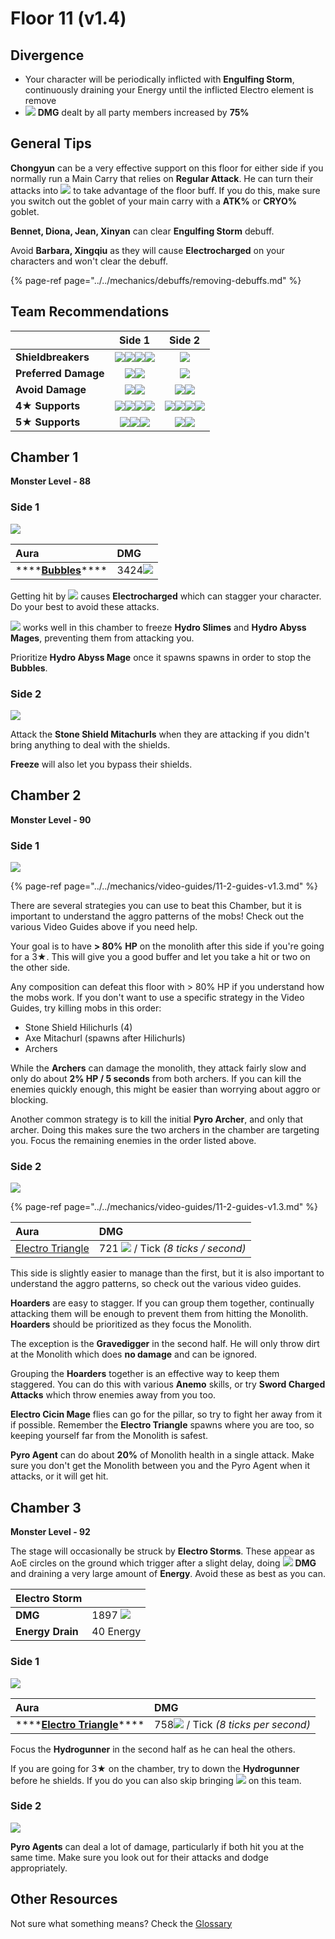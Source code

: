 # Floor 11 \(v1.4\)

## Divergence

* Your character will be periodically inflicted with **Engulfing Storm**, continuously draining your Energy until the inflicted Electro element is remove
* ![](../../.gitbook/assets/cryo_small.png) **DMG** dealt by all party members increased by **75%**

## General Tips

**Chongyun** can be a very effective support on this floor for either side if you normally run a Main Carry that relies on **Regular Attack**. He can turn their attacks into ![](../../.gitbook/assets/cryo_small.png) to take advantage of the floor buff. If you do this, make sure you switch out the goblet of your main carry with a **ATK%** or **CRYO%** goblet.

**Bennet, Diona, Jean, Xinyan** can clear **Engulfing Storm** debuff.

Avoid **Barbara, Xingqiu** as they will cause **Electrocharged** on your characters and won't clear the debuff.

{% page-ref page="../../mechanics/debuffs/removing-debuffs.md" %}

## Team Recommendations

|  | Side 1 | Side 2 |
| :--- | :---: | :---: |
| **Shieldbreakers** | ![](../../.gitbook/assets/pyro_small.png)![](../../.gitbook/assets/cryo_small.png)![](../../.gitbook/assets/electro_small.png)![](../../.gitbook/assets/geo_small.png) | ![](../../.gitbook/assets/geo_small.png) |
| **Preferred Damage** | ![](../../.gitbook/assets/pyro_small.png)![](../../.gitbook/assets/cryo_small.png) | ![](../../.gitbook/assets/physical_small.png) |
| **Avoid Damage** | ![](../../.gitbook/assets/hydro_small.png)![](../../.gitbook/assets/electro_small.png) | ![](../../.gitbook/assets/pyro_small.png)![](../../.gitbook/assets/electro_small.png) |
| **4**★ **Supports** | ![](../../.gitbook/assets/ui_avataricon_bennett.png)![](../../.gitbook/assets/ui_avataricon_chongyun.png)![](../../.gitbook/assets/ui_avataricon_diona.png)![](../../.gitbook/assets/ui_avataricon_kaeya.png) | ![](../../.gitbook/assets/ui_avataricon_bennett.png)![](../../.gitbook/assets/ui_avataricon_chongyun.png)![](../../.gitbook/assets/ui_avataricon_diona.png)![](../../.gitbook/assets/ui_avataricon_xinyan.png) |
| **5**★ **Supports** | ![](../../.gitbook/assets/ui_avataricon_aether.png)![](../../.gitbook/assets/ui_avataricon_lumine.png)![](../../.gitbook/assets/ui_avataricon_venti.png) | ![](../../.gitbook/assets/ui_avataricon_jean.png)![](../../.gitbook/assets/ui_avataricon_venti.png) |

## Chamber 1

**Monster Level - 88**

### Side 1

![](../../.gitbook/assets/11-1-1.png)

| Aura | DMG |
| :--- | :--- |
| \*\*\*\*[**Bubbles**](../../mechanics/auras/bubbles.md)\*\*\*\* | 3424![](../../.gitbook/assets/hydro_small.png) |

Getting hit by ![](../../.gitbook/assets/hydro_small.png) causes **Electrocharged** which can stagger your character. Do your best to avoid these attacks.

![](../../.gitbook/assets/cryo_small.png) works well in this chamber to freeze **Hydro Slimes** and **Hydro Abyss Mages**, preventing them from attacking you.

Prioritize **Hydro Abyss Mage** once it spawns spawns in order to stop the **Bubbles**.

### Side 2

![](../../.gitbook/assets/11-1-2.png)

Attack the **Stone Shield Mitachurls** when they are attacking if you didn't bring anything to deal with the shields.

**Freeze** will also let you bypass their shields.

## **Chamber 2**

**Monster Level - 90**

### Side 1

![](../../.gitbook/assets/11-2-1.png)

{% page-ref page="../../mechanics/video-guides/11-2-guides-v1.3.md" %}

There are several strategies you can use to beat this Chamber, but it is important to understand the aggro patterns of the mobs! Check out the various Video Guides above if you need help.

Your goal is to have **&gt; 80%** **HP** on the monolith after this side if you're going for a 3★. This will give you a good buffer and let you take a hit or two on the other side.

Any composition can defeat this floor with &gt; 80% HP if you understand how the mobs work. If you don't want to use a specific strategy in the Video Guides, try killing mobs in this order:

* Stone Shield Hilichurls \(4\)
* Axe Mitachurl \(spawns after Hilichurls\)
* Archers

While the **Archers** can damage the monolith, they attack fairly slow and only do about **2% HP / 5 seconds** from both archers. If you can kill the enemies quickly enough, this might be easier than worrying about aggro or blocking.

Another common strategy is to kill the initial **Pyro Archer**, and only that archer. Doing this makes sure the two archers in the chamber are targeting you. Focus the remaining enemies in the order listed above.

### Side 2

![](../../.gitbook/assets/11-2-2.png)

{% page-ref page="../../mechanics/video-guides/11-2-guides-v1.3.md" %}

| Aura | DMG |
| :--- | :--- |
| [Electro Triangle](../../mechanics/auras/electro-triangle.md) | 721 ![](../../.gitbook/assets/electro_small.png) / Tick _\(8 ticks / second\)_ |

This side is slightly easier to manage than the first, but it is also important to understand the aggro patterns, so check out the various video guides.

**Hoarders** are easy to stagger. If you can group them together, continually attacking them will be enough to prevent them from hitting the Monolith. **Hoarders** should be prioritized as they focus the Monolith.

The exception is the **Gravedigger** in the second half. He will only throw dirt at the Monolith which does **no damage** and can be ignored.

Grouping the **Hoarders** together is an effective way to keep them staggered. You can do this with various **Anemo** skills, or try **Sword Charged Attacks** which throw enemies away from you too.

**Electro Cicin Mage** flies can go for the pillar, so try to fight her away from it if possible. Remember the **Electro Triangle** spawns where you are too, so keeping yourself far from the Monolith is safest.

**Pyro Agent** can do about **20%** of Monolith health in a single attack. Make sure you don't get the Monolith between you and the Pyro Agent when it attacks, or it will get hit.

## **Chamber 3**

**Monster Level - 92**

The stage will occasionally be struck by **Electro Storms**. These appear as AoE circles on the ground which trigger after a slight delay, doing ![](../../.gitbook/assets/electro_small.png) **DMG** and draining a very large amount of **Energy**. Avoid these as best as you can.

| Electro Storm |  |
| :--- | :--- |
| **DMG** | 1897 ![](../../.gitbook/assets/electro_small.png)  |
| **Energy Drain** | 40 Energy |

### Side 1

![](../../.gitbook/assets/11-3-1.png)

| Aura | DMG |
| :--- | :--- |
| \*\*\*\*[**Electro Triangle**](../../mechanics/auras/electro-triangle.md)\*\*\*\* | 758![](../../.gitbook/assets/electro_small.png) / Tick _\(8 ticks per second\)_ |

Focus the **Hydrogunner** in the second half as he can heal the others.

If you are going for 3★ on the chamber, try to down the **Hydrogunner** before he shields. If you do you can also skip bringing ![](../../.gitbook/assets/electro_small.png) on this team.

### Side 2

![](../../.gitbook/assets/11-3-2.png)

**Pyro Agents** can deal a lot of damage, particularly if both hit you at the same time. Make sure you look out for their attacks and dodge appropriately.

## Other Resources

Not sure what something means? Check the [Glossary](../glossary.md)


